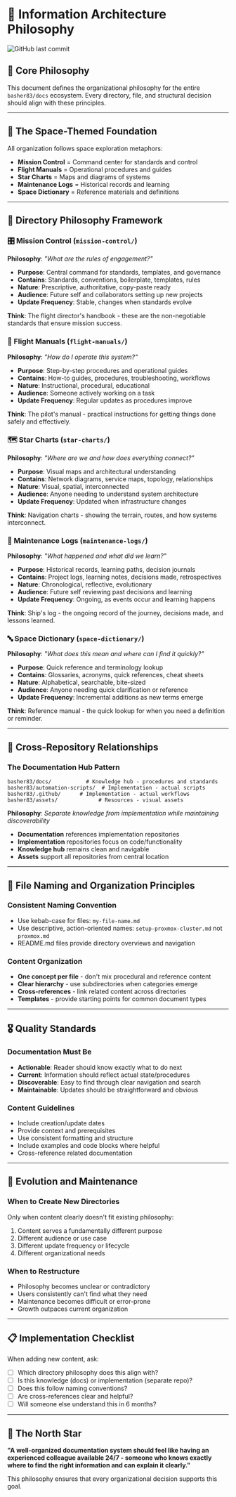 # 📐 Information Architecture Philosophy

![GitHub last commit](https://img.shields.io/github/last-commit/basher83/docs?path=mission-control%2Finformation-architecture.md&display_timestamp=committer)


## 🎯 Core Philosophy

This document defines the organizational philosophy for the entire `basher83/docs` ecosystem. Every directory, file, and structural decision should align with these principles.

---

## 🌌 The Space-Themed Foundation

All organization follows space exploration metaphors:

- **Mission Control** = Command center for standards and control
- **Flight Manuals** = Operational procedures and guides
- **Star Charts** = Maps and diagrams of systems
- **Maintenance Logs** = Historical records and learning
- **Space Dictionary** = Reference materials and definitions

---

## 📂 Directory Philosophy Framework

### 🎛️ Mission Control (`mission-control/`)

**Philosophy**: _"What are the rules of engagement?"_

- **Purpose**: Central command for standards, templates, and governance
- **Contains**: Standards, conventions, boilerplate, templates, rules
- **Nature**: Prescriptive, authoritative, copy-paste ready
- **Audience**: Future self and collaborators setting up new projects
- **Update Frequency**: Stable, changes when standards evolve

**Think**: The flight director's handbook - these are the non-negotiable standards that ensure mission success.

### 📖 Flight Manuals (`flight-manuals/`)

**Philosophy**: _"How do I operate this system?"_

- **Purpose**: Step-by-step procedures and operational guides
- **Contains**: How-to guides, procedures, troubleshooting, workflows
- **Nature**: Instructional, procedural, educational
- **Audience**: Someone actively working on a task
- **Update Frequency**: Regular updates as procedures improve

**Think**: The pilot's manual - practical instructions for getting things done safely and effectively.

### 🗺️ Star Charts (`star-charts/`)

**Philosophy**: _"Where are we and how does everything connect?"_

- **Purpose**: Visual maps and architectural understanding
- **Contains**: Network diagrams, service maps, topology, relationships
- **Nature**: Visual, spatial, interconnected
- **Audience**: Anyone needing to understand system architecture
- **Update Frequency**: Updated when infrastructure changes

**Think**: Navigation charts - showing the terrain, routes, and how systems interconnect.

### 📝 Maintenance Logs (`maintenance-logs/`)

**Philosophy**: _"What happened and what did we learn?"_

- **Purpose**: Historical records, learning paths, decision journals
- **Contains**: Project logs, learning notes, decisions made, retrospectives
- **Nature**: Chronological, reflective, evolutionary
- **Audience**: Future self reviewing past decisions and learning
- **Update Frequency**: Ongoing, as events occur and learning happens

**Think**: Ship's log - the ongoing record of the journey, decisions made, and lessons learned.

### 🔤 Space Dictionary (`space-dictionary/`)

**Philosophy**: _"What does this mean and where can I find it quickly?"_

- **Purpose**: Quick reference and terminology lookup
- **Contains**: Glossaries, acronyms, quick references, cheat sheets
- **Nature**: Alphabetical, searchable, bite-sized
- **Audience**: Anyone needing quick clarification or reference
- **Update Frequency**: Incremental additions as new terms emerge

**Think**: Reference manual - the quick lookup for when you need a definition or reminder.

---

## 🔗 Cross-Repository Relationships

### The Documentation Hub Pattern

```plaintext
basher83/docs/           # Knowledge hub - procedures and standards
basher83/automation-scripts/  # Implementation - actual scripts
basher83/.github/      # Implementation - actual workflows
basher83/assets/             # Resources - visual assets
```

**Philosophy**: _Separate knowledge from implementation while maintaining discoverability_

- **Documentation** references implementation repositories
- **Implementation** repositories focus on code/functionality
- **Knowledge hub** remains clean and navigable
- **Assets** support all repositories from central location

---

## 📏 File Naming and Organization Principles

### Consistent Naming Convention

- Use kebab-case for files: `my-file-name.md`
- Use descriptive, action-oriented names: `setup-proxmox-cluster.md` not `proxmox.md`
- README.md files provide directory overviews and navigation

### Content Organization

- **One concept per file** - don't mix procedural and reference content
- **Clear hierarchy** - use subdirectories when categories emerge
- **Cross-references** - link related content across directories
- **Templates** - provide starting points for common document types

---

## 🎖️ Quality Standards

### Documentation Must Be

- **Actionable**: Reader should know exactly what to do next
- **Current**: Information should reflect actual state/procedures
- **Discoverable**: Easy to find through clear navigation and search
- **Maintainable**: Updates should be straightforward and obvious

### Content Guidelines

- Include creation/update dates
- Provide context and prerequisites
- Use consistent formatting and structure
- Include examples and code blocks where helpful
- Cross-reference related documentation

---

## 🔄 Evolution and Maintenance

### When to Create New Directories

Only when content clearly doesn't fit existing philosophy:

1. Content serves a fundamentally different purpose
2. Different audience or use case
3. Different update frequency or lifecycle
4. Different organizational needs

### When to Restructure

- Philosophy becomes unclear or contradictory
- Users consistently can't find what they need
- Maintenance becomes difficult or error-prone
- Growth outpaces current organization

---

## 📋 Implementation Checklist

When adding new content, ask:

- [ ] Which directory philosophy does this align with?
- [ ] Is this knowledge (docs) or implementation (separate repo)?
- [ ] Does this follow naming conventions?
- [ ] Are cross-references clear and helpful?
- [ ] Will someone else understand this in 6 months?

---

## 🌟 The North Star

**"A well-organized documentation system should feel like having an experienced colleague available 24/7 - someone who knows exactly where to find the right information and can explain it clearly."**

This philosophy ensures that every organizational decision supports this goal.
